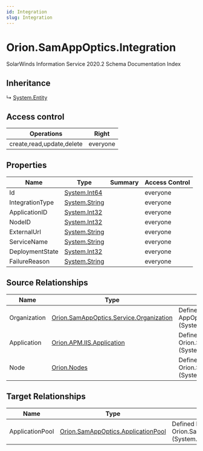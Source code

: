 ```yaml
---
id: Integration
slug: Integration
---
```


# Orion.SamAppOptics.Integration

SolarWinds Information Service 2020.2 Schema Documentation Index

## Inheritance

↳ [System.Entity](./../System/Entity)

## Access control

| Operations | Right |
| ------ | ------ |
| create,read,update,delete | everyone |

## Properties

| Name | Type | Summary | Access Control |
| ------ | ------ | ------ | ------ |
| Id | [System.Int64](https://docs.microsoft.com/en-us/dotnet/api/system.int64) |  | everyone |
| IntegrationType | [System.String](https://docs.microsoft.com/en-us/dotnet/api/system.string) |  | everyone |
| ApplicationID | [System.Int32](https://docs.microsoft.com/en-us/dotnet/api/system.int32) |  | everyone |
| NodeID | [System.Int32](https://docs.microsoft.com/en-us/dotnet/api/system.int32) |  | everyone |
| ExternalUrl | [System.String](https://docs.microsoft.com/en-us/dotnet/api/system.string) |  | everyone |
| ServiceName | [System.String](https://docs.microsoft.com/en-us/dotnet/api/system.string) |  | everyone |
| DeploymentState | [System.Int32](https://docs.microsoft.com/en-us/dotnet/api/system.int32) |  | everyone |
| FailureReason | [System.String](https://docs.microsoft.com/en-us/dotnet/api/system.string) |  | everyone |

## Source Relationships

| Name | Type | Notes |
| ------ | ------ | ------ |
| Organization | [Orion.SamAppOptics.Service.Organization](./../Orion.SamAppOptics.Service/Organization) | Defined by relationship AppOptics.IntegrationToOrganization (System.Reference) |
| Application | [Orion.APM.IIS.Application](./../Orion.APM.IIS/Application) | Defined by relationship Orion.SamAppOptics.ApplicationIntegration (System.Reference) |
| Node | [Orion.Nodes](./../Orion/Nodes) | Defined by relationship Orion.SamAppOptics.NodeIntegration (System.Reference) |

## Target Relationships

| Name | Type | Notes |
| ------ | ------ | ------ |
| ApplicationPool | [Orion.SamAppOptics.ApplicationPool](./../Orion.SamAppOptics/ApplicationPool) | Defined by relationship Orion.SamAppOptics.ApplicationPoolIntegration (System.Reference) |

